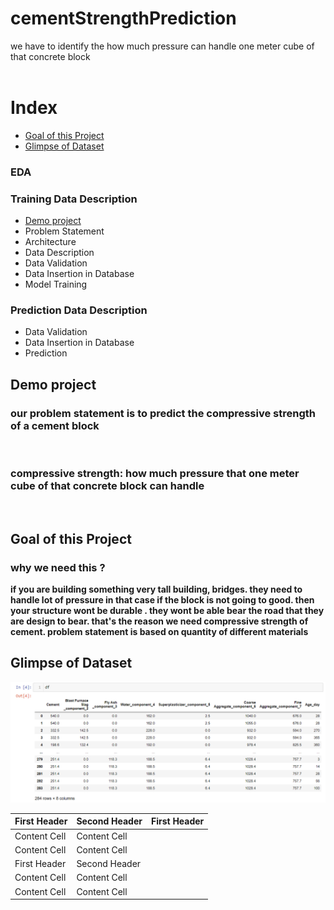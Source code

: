 # cementStrengthPrediction
we have to identify the how much pressure can handle one meter cube of that concrete block
<br><br>

# Index

* [Goal of this Project](#goal-of-this-Project)
* [Glimpse of Dataset](#glimpse-of-Dataset)

### EDA




### Training Data Description
* [Demo project](#demo-project)
* Problem Statement
* Architecture
* Data Description
* Data Validation 
* Data Insertion in Database
* Model Training 

### Prediction Data Description
* Data Validation  
* Data Insertion in Database 
* Prediction 


## Demo project


### our problem statement is to predict the compressive strength of a cement block
<br>

### compressive strength: **how much pressure that one meter cube of that concrete block can handle**
<br>

## Goal of this Project
### why we need this ?
**if you are building something very tall building, bridges. they need to handle lot of pressure
	in that case if the block is not going to good. then your structure wont be durable . they wont be able
	bear the road that they are design to bear. that's the reason we need compressive strength of cement.
  problem statement is based on quantity of different materials**
  <br>
  
  ## Glimpse of Dataset
  <p align="center">
<img src="https://github.com/rahulk15/images/blob/main/Screenshot%202021-04-16%20223124.png" alt="command">
</p>


| First Header  | Second Header | First Header  |
| ------------- | ------------- | ------------- |
| Content Cell  | Content Cell  |		|
| Content Cell  | Content Cell  |		|
| First Header  | Second Header |		|
| Content Cell  | Content Cell  |		|
| Content Cell  | Content Cell  |		|


